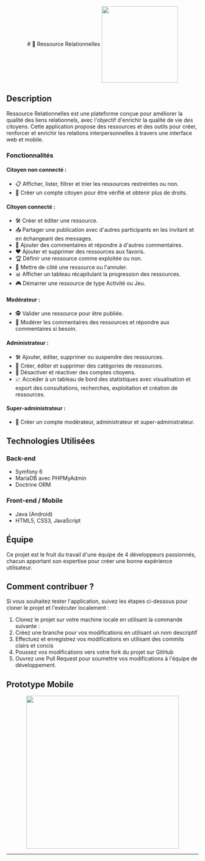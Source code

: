 <div align="center">
# 🚀 Ressource Relationnelles
    <img align="center" height="200" src="https://github.com/Mikadjx/RessourceR/assets/109203536/dac12944-060d-4101-b9ea-4cf65ea162db" />
</div>

## Description

Ressource Relationnelles est une plateforme conçue pour améliorer la qualité des liens relationnels, avec l'objectif d'enrichir la qualité de vie des citoyens. Cette application propose des ressources et des outils pour créer, renforcer et enrichir les relations interpersonnelles à travers une interface web et mobile.

### Fonctionnalités

#### Citoyen non connecté :
- 📋 Afficher, lister, filtrer et trier les ressources restreintes ou non.
- 📝 Créer un compte citoyen pour être vérifié et obtenir plus de droits.

#### Citoyen connecté :
- 🛠️ Créer et éditer une ressource.
- 📤 Partager une publication avec d'autres participants en les invitant et en échangeant des messages.
- 💬 Ajouter des commentaires et répondre à d'autres commentaires.
- ❤️ Ajouter et supprimer des ressources aux favoris.
- 🏆 Définir une ressource comme exploitée ou non.
- 📌 Mettre de côté une ressource ou l'annuler.
- 📊 Afficher un tableau récapitulant la progression des ressources.
- 🎮 Démarrer une ressource de type Activité ou Jeu.

#### Modérateur :
- 🕵️ Valider une ressource pour être publiée.
- 💬 Modérer les commentaires des ressources et répondre aux commentaires si besoin.

#### Administrateur :
- 🛠️ Ajouter, éditer, supprimer ou suspendre des ressources.
- 📂 Créer, éditer et supprimer des catégories de ressources.
- 🚫 Désactiver et réactiver des comptes citoyens.
- 📈 Accéder à un tableau de bord des statistiques avec visualisation et export des consultations, recherches, exploitation et création de ressources.

#### Super-administrateur :
- 👑 Créer un compte modérateur, administrateur et super-administrateur.

## Technologies Utilisées

### Back-end 
- Symfony 6
- MariaDB avec PHPMyAdmin
- Doctrine ORM

### Front-end / Mobile
- Java (Android)
- HTML5, CSS3, JavaScript

## Équipe

Ce projet est le fruit du travail d'une équipe de 4 développeurs passionnés, chacun apportant son expertise pour créer une bonne expèrience utilisateur.

## Comment contribuer ?

Si vous souhaitez tester l'application, suivez les étapes ci-dessous pour cloner le projet et l'exécuter localement :

1. Clonez le projet sur votre machine locale en utilisant la commande suivante :
2. Créez une branche pour vos modifications en utilisant un nom descriptif 
3. Effectuez et enregistrez vos modifications en utilisant des commits clairs et concis 
4. Poussez vos modifications vers votre fork du projet sur GitHub 
5. Ouvrez une Pull Request pour soumettre vos modifications à l'équipe de développement.

## Prototype Mobile
<div align="center">
<img align="center" height="400" src="https://github.com/Mikadjx/RessourceR/assets/109203536/7bedb18c-d9fe-427e-8d89-e2c9915196ef"  />
</div>

---
  
